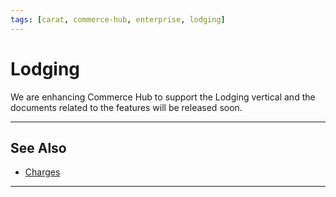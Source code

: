 ```yaml
---
tags: [carat, commerce-hub, enterprise, lodging]
---
```


# Lodging

We are enhancing Commerce Hub to support the Lodging vertical and the documents related to the features will be released soon.

---

## See Also
- [Charges](?path=docs/Resources/API-Documents/Payments/Charges.md)

---
